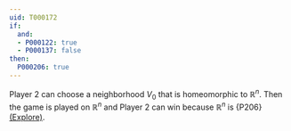 ```yaml
---
uid: T000172
if:
  and:
  - P000122: true
  - P000137: false
then:
  P000206: true
---
```


Player 2 can choose a neighborhood $V_0$ that is homeomorphic to $\mathbb R^n$.
Then the game is played on $\mathbb R^n$ and Player 2 can win because $\mathbb R^n$ is {P206} [(Explore)](https://topology.pi-base.org/spaces?q=Completely+metrizable+%2B+%7EEmpty+%2B+%7EStrongly+Choquet).
